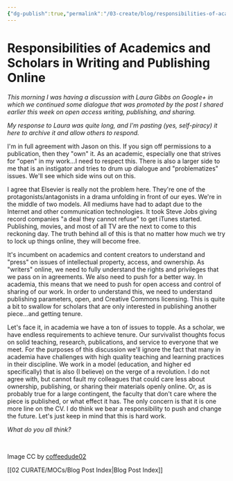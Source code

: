 ```yaml
---
{"dg-publish":true,"permalink":"/03-create/blog/responsibilities-of-academics-and-scholars-in-writing-and-publishing-online/","title":"Responsibilities of Academics and Scholars in Writing and Publishing Online","tags":["copyright","creative-commons","oer","open-source"]}
---
```


# Responsibilities of Academics and Scholars in Writing and Publishing Online

_This morning I was having a discussion with Laura Gibbs on Google+ in which we continued some dialogue that was promoted by the post I shared earlier this week on open access writing, publishing, and sharing._

<script type="text/javascript" src="https://apis.google.com/js/plusone.js"></script>

_My response to Laura was quite long, and I'm pasting (yes, self-piracy) it here to archive it and allow others to respond._

I'm in full agreement with Jason on this. If you sign off permissions to a publication, then they "own" it. As an academic, especially one that strives for "open" in my work...I need to respect this. There is also a larger side to me that is an instigator and tries to drum up dialogue and "problematizes" issues. We'll see which side wins out on this.

I agree that Elsevier is really not the problem here. They're one of the protagonists/antagonists in a drama unfolding in front of our eyes. We're in the middle of two models. All mediums have had to adapt due to the Internet and other communication technologies. It took Steve Jobs giving record companies "a deal they cannot refuse" to get iTunes started. Publishing, movies, and most of all TV are the next to come to this reckoning day. The truth behind all of this is that no matter how much we try to lock up things online, they will become free.

It's incumbent on academics and content creators to understand and "press" on issues of intellectual property, access, and ownership. As "writers" online, we need to fully understand the rights and privileges that we pass on in agreements. We also need to push for a better way. In academia, this means that we need to push for open access and control of sharing of our work. In order to understand this, we need to understand publishing parameters, open, and Creative Commons licensing. This is quite a bit to swallow for scholars that are only interested in publishing another piece...and getting tenure.

Let's face it, in academia we have a ton of issues to topple. As a scholar, we have endless requirements to achieve tenure. Our survivalist thoughts focus on solid teaching, research, publications, and service to everyone that we meet. For the purposes of this discussion we'll ignore the fact that many in academia have challenges with high quality teaching and learning practices in their discipline. We work in a model (education, and higher ed specifically) that is also (I believe) on the verge of a revolution. I do not agree with, but cannot fault my colleagues that could care less about ownership, publishing, or sharing their materials openly online. Or, as is probably true for a large contingent, the faculty that don't care where the piece is published, or what effect it has. The only concern is that it is one more line on the CV. I do think we bear a responsibility to push and change the future. Let's just keep in mind that this is hard work.

_What do you all think?_

 

Image CC by [coffeedude02](http://www.deviantart.com/art/The-Love-Machine-146948766)

[[02 CURATE/MOCs/Blog Post Index\|Blog Post Index]]